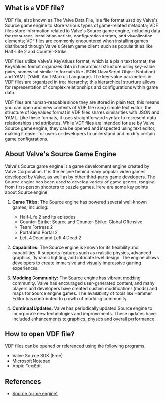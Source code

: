 ## What is a VDF file?

VDF file, also known as The Valve Data File, is a file format used by Valve's Source game engine to store various types of game-related metadata; VDF files store information related to Valve's Source game engine, including data for resources, installation scripts, configuration scripts, and visualization elements; VDF files are commonly encountered when installing games distributed through Valve's Steam game client, such as popular titles like Half-Life 2 and Counter-Strike. 

VDF files utilize Valve's KeyValues format, which is a plain text format; the KeyValues format organizes data in hierarchical structure using key-value pairs, somewhat similar to formats like JSON (JavaScript Object Notation) and YAML (YAML Ain't Markup Language). The key-value parameters in VDF files are organized in tree hierarchy; this hierarchical structure allows for representation of complex relationships and configurations within game data. 

VDF files are human-readable since they are stored in plain text; this means you can open and view contents of VDF file using simple text editor; the structure of KeyValues format in VDF files shares similarities with JSON and YAML. Like these formats, it uses straightforward syntax to represent data relationships and attributes. While VDF files are intended for use by Valve Source game engine, they can be opened and inspected using text editor, making it easier for users or developers to understand and modify certain game configurations.

## About Valve's Source Game Engine

Valve's Source game engine is a game development engine created by Valve Corporation. It is the engine behind many popular video games developed by Valve, as well as by other third-party game developers. The Source engine has been used to develop variety of game genres, ranging from first-person shooters to puzzle games. Here are some key points about Source engine:

1.  **Game Titles:** The Source engine has powered several well-known games, including:
    
    -   Half-Life 2 and its episodes
    -   Counter-Strike: Source and Counter-Strike: Global Offensive
    -   Team Fortress 2
    -   Portal and Portal 2
    -   Left 4 Dead and Left 4 Dead 2
2.  **Capabilities:** The Source engine is known for its flexibility and capabilities. It supports features such as realistic physics, advanced graphics, dynamic lighting, and intricate level design. The engine allows developers to create immersive and visually impressive gaming experiences.
    
3.  **Modding Community:** The Source engine has vibrant modding community. Valve has encouraged user-generated content, and many players and developers have created custom modifications (mods) and maps for Source engine games. The availability of tools like Hammer Editor has contributed to growth of modding community.
    
4.  **Continual Updates:** Valve has periodically updated Source engine to incorporate new technologies and improvements. These updates have included enhancements to graphics, physics and overall performance.

## How to open VDF file?

VDF files can be opened or referenced using the following programs.

- Valve Source SDK (Free)
- Microsoft Notepad
- Apple TextEdit

## References
* [Source (game engine)](https://en.wikipedia.org/wiki/Source_(game_engine))

